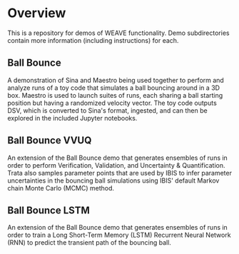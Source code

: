 # Overview

This is a repository for demos of WEAVE functionality. Demo subdirectories contain more information (including instructions) for each.

## Ball Bounce

A demonstration of Sina and Maestro being used together to perform and analyze runs of a toy code that simulates a ball bouncing around in a 3D box. Maestro is used to launch suites of runs, each sharing a ball starting position but having a randomized velocity vector. The toy code outputs DSV, which is converted to Sina's format, ingested, and can then be explored in the included Jupyter notebooks.

## Ball Bounce VVUQ

An extension of the Ball Bounce demo that generates ensembles of runs in order to perform Verification, Validation, and Uncertainty & Quantification. Trata also samples parameter points that are used by IBIS to infer parameter uncertainties in the bouncing ball simulations using IBIS' default Markov chain Monte Carlo (MCMC) method.

## Ball Bounce LSTM

An extension of the Ball Bounce demo that generates ensembles of runs in order to train a Long Short-Term Memory (LSTM) Recurrent Neural Network (RNN) to predict the transient path of the bouncing ball.